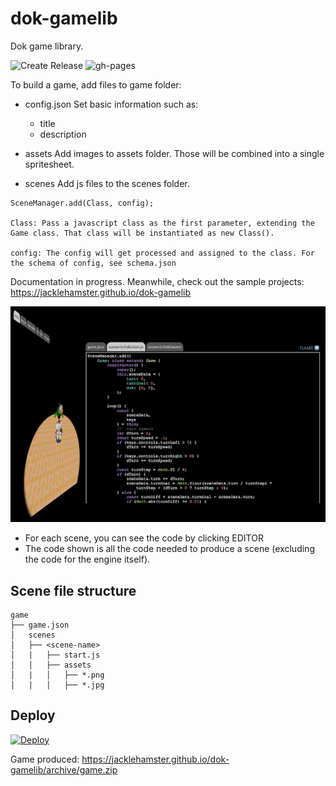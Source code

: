 # dok-gamelib
Dok game library.

![Create Release](https://github.com/jacklehamster/dok-gamelib/workflows/Create%20Release/badge.svg)
![gh-pages](https://github.com/jacklehamster/dok-gamelib/workflows/github%20pages/badge.svg)



To build a game, add files to game folder:
- config.json
Set basic information such as:
	- title
	- description

- assets
Add images to assets folder. Those will be combined into a single spritesheet.

- scenes
Add js files to the scenes folder.
```
SceneManager.add(Class, config);

Class: Pass a javascript class as the first parameter, extending the Game class. That class will be instantiated as new Class().

config: The config will get processed and assigned to the class. For the schema of config, see schema.json

``` 

Documentation in progress. Meanwhile, check out the sample projects:
https://jacklehamster.github.io/dok-gamelib

![Demo Image](https://github.com/jacklehamster/dok-gamelib/raw/master/img/demo.png)

- For each scene, you can see the code by clicking EDITOR
- The code shown is all the code needed to produce a scene (excluding the code for the engine itself).

## Scene file structure

```
game
├── game.json
│   scenes
│   ├── <scene-name>
│   |   ├── start.js
│   │   ├── assets
│   |   │   ├── *.png
│   |   │   ├── *.jpg
```
## Deploy

[![Deploy](https://www.herokucdn.com/deploy/button.svg)](https://heroku.com/deploy?template=https://github.com/jacklehamster/dok-gamelib)

Game produced: https://jacklehamster.github.io/dok-gamelib/archive/game.zip
